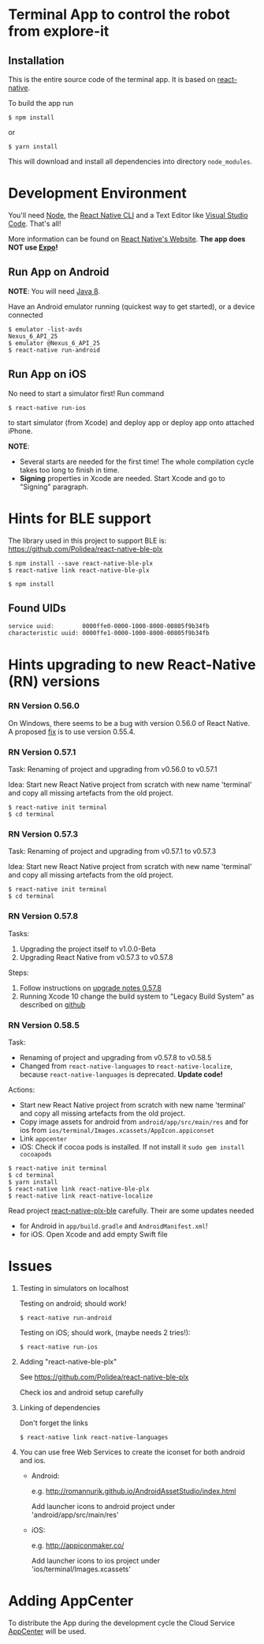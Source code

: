 # Terminal App to control the robot from explore-it

## Installation

This is the entire source code of the terminal app. It is based on [react-native](https://facebook.github.io/react-native/).

To build the app run

```
$ npm install
```

or

```
$ yarn install
```

This will download and install all dependencies into directory ``node_modules``.

# Development Environment

You'll need [Node](https://nodejs.org/en/download/), the [React Native CLI](https://facebook.github.io/react-native/docs/getting-started#the-react-native-cli) and a Text Editor like [Visual Studio Code](https://code.visualstudio.com/). That's all!

More information can be found on [React Native's Website](https://facebook.github.io/react-native/docs/getting-started). **The app does NOT use [Expo](https://expo.io/)!**

## Run App on Android

**NOTE**: You will need [Java 8](https://facebook.github.io/react-native/docs/getting-started#java-development-kit).

Have an Android emulator running (quickest way to get started), or a device connected

```
$ emulator -list-avds
Nexus_6_API_25
$ emulator @Nexus_6_API_25
$ react-native run-android
```

## Run App on iOS

No need to start a simulator first! Run command

```
$ react-native run-ios
```

to start simulator (from Xcode) and deploy app or deploy app onto attached iPhone.

**NOTE**:

- Several starts are needed for the first time! The whole compilation cycle takes too long to finish in time.
- **Signing** properties in Xcode are needed. Start Xcode and go to "Signing" paragraph.

# Hints for BLE support

The library used in this project to support BLE is: https://github.com/Polidea/react-native-ble-plx
```
$ npm install --save react-native-ble-plx
$ react-native link react-native-ble-plx

$ npm install
```


## Found UIDs

```
service uuid:        0000ffe0-0000-1000-8000-00805f9b34fb
characteristic uuid: 0000ffe1-0000-1000-8000-00805f9b34fb
```


# Hints upgrading to new React-Native (RN) versions

### RN Version 0.56.0

On Windows, there seems to be a bug with version 0.56.0 of React Native. A proposed [fix](https://github.com/facebook/react-native/issues/20331) is to use version 0.55.4.

### RN Version 0.57.1

Task: 
    Renaming of project and upgrading from v0.56.0 to v0.57.1

Idea: 
    Start new React Native project from scratch with new name 'terminal' and copy all missing artefacts from the old project.

```
$ react-native init terminal
$ cd terminal
```

### RN Version 0.57.3

Task: 
    Renaming of project and upgrading from v0.57.1 to v0.57.3

Idea: 
    Start new React Native project from scratch with new name 'terminal' and copy all missing artefacts from the old project.

```
$ react-native init terminal
$ cd terminal
```

### RN Version 0.57.8

Tasks: 
 1. Upgrading the project itself to v1.0.0-Beta
 2. Upgrading React Native from v0.57.3 to v0.57.8

Steps:
 1. Follow instructions on [upgrade notes 0.57.8](https://github.com/react-native-community/react-native-releases/blob/master/CHANGELOG.md#0578)
 2. Running Xcode 10 change the build system to "Legacy Build System" as described on [github](https://github.com/facebook/react-native/issues/21631)

### RN Version 0.58.5

Task: 
 - Renaming of project and upgrading from v0.57.8 to v0.58.5
 - Changed from `react-native-languages` to `react-native-localize`, because `react-native-languages` is deprecated. **Update code!**

Actions: 
- Start new React Native project from scratch with new name 'terminal' and copy all missing artefacts from the old project.
- Copy image assets for android from `android/app/src/main/res` and for ios from `ios/terminal/Images.xcassets/AppIcon.appiconset`
- Link `appcenter`
- iOS: Check if cocoa pods is installed. If not install it `sudo gem install cocoapods`

```
$ react-native init terminal
$ cd terminal
$ yarn install
$ react-native link react-native-ble-plx
$ react-native link react-native-localize
```

Read project [react-native-plx-ble](https://github.com/Polidea/react-native-ble-plx) carefully. Their are some updates needed 
    
 - for Android in `app/build.gradle` and `AndroidManifest.xml`!
 - for iOS. Open Xcode and add empty Swift file

# Issues

1. Testing in simulators on localhost

    Testing on android; should work!

    ```
    $ react-native run-android
    ````

    Testing on iOS; should work, (maybe needs 2 tries!):
    ```
    $ react-native run-ios
    ````

2. Adding "react-native-ble-plx"

    See https://github.com/Polidea/react-native-ble-plx

    Check ios and android setup carefully

3. Linking of dependencies

    Don't forget the links

    ```
    $ react-native link react-native-languages
    ```

4. You can use free Web Services to create the iconset for both android and ios.

    - Android: 
    
        e.g. http://romannurik.github.io/AndroidAssetStudio/index.html
        
        Add launcher icons to android project under 'android/app/src/main/res'
   
    - iOS:

        e.g. http://appiconmaker.co/

        Add launcher icons to ios project under 'ios/terminal/Images.xcassets'

# Adding AppCenter

To distribute the App during the development cycle the Cloud Service [AppCenter](https://visualstudio.microsoft.com/de/app-center/) will be used.

    

